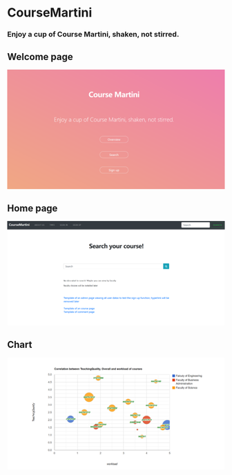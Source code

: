 # CourseMartini
### Enjoy a cup of Course Martini, shaken, not stirred.


## Welcome page
![Welcome](welcome.png)

## Home page
![Homepage](home.png)

## Chart
![Chart](chart.png)

